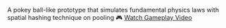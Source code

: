 A pokey ball-like prototype that simulates fundamental physics laws with spatial hashing technique on pooling
🎮 [Watch Gameplay Video](gameplay.mp4)
